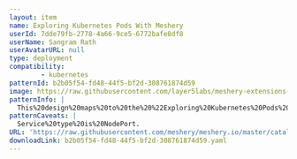 ```yaml
---
layout: item
name: Exploring Kubernetes Pods With Meshery
userId: 7dde79fb-2778-4a66-9ce5-6772bafe8df8
userName: Sangram Rath
userAvatarURL: null
type: deployment
compatibility: 
        - kubernetes
patternId: b2b05f54-fd48-44f5-bf2d-308761874d59
image: https://raw.githubusercontent.com/layer5labs/meshery-extensions-packages/master/action-assets/design-assets/b2b05f54-fd48-44f5-bf2d-308761874d59-light.png,https://raw.githubusercontent.com/layer5labs/meshery-extensions-packages/master/action-assets/design-assets/b2b05f54-fd48-44f5-bf2d-308761874d59-dark.png
patternInfo: |
  This%20design%20maps%20to%20the%20%22Exploring%20Kubernetes%20Pods%20with%20Meshery%22%20tutorial%20and%20is%20the%20end%20result%20of%20the%20design.%20It%20can%20be%20used%20to%20quickly%20deploy%20an%20nginx%20pod%20exposed%20through%20a%20service.
patternCaveats: |
  Service%20type%20is%20NodePort.
URL: 'https://raw.githubusercontent.com/meshery/meshery.io/master/catalog/b2b05f54-fd48-44f5-bf2d-308761874d59.yaml'
downloadLink: b2b05f54-fd48-44f5-bf2d-308761874d59.yaml
---
```

